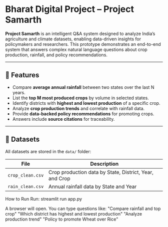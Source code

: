 # Bharat Digital Project – Project Samarth

**Project Samarth** is an intelligent Q&A system designed to analyze India’s agriculture and climate datasets, enabling data-driven insights for policymakers and researchers. This prototype demonstrates an end-to-end system that answers complex natural language questions about crop production, rainfall, and policy recommendations.

---

## 🌟 Features

- Compare **average annual rainfall** between two states over the last N years.
- List the **top M most produced crops** by volume in selected states.
- Identify districts with **highest and lowest production** of a specific crop.
- Analyze **crop production trends** and correlate with rainfall data.
- Provide **data-backed policy recommendations** for promoting crops.
- Answers include **source citations** for traceability.

---

## 📂 Datasets

All datasets are stored in the `data/` folder:

| File | Description |
|------|-------------|
| `crop_clean.csv` | Crop production data by State, District, Year, and Crop |
| `rain_clean.csv` | Annual rainfall data by State and Year |

How to Run
Run:
streamlit run app.py

A browser will open. You can type questions like:
"Compare rainfall and top crop"
"Which district has highest and lowest production"
"Analyze production trend"
"Policy to promote Wheat over Rice"
